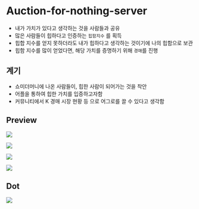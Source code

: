 # Auction-for-nothing-server

 - 내가 가치가 있다고 생각하는 것을 사람들과 공유
 - 많은 사람들이 힙하다고 인증하는 `힙함지수` 를 획득
 - 힙합 지수를 얻지 못하더라도 내가 힙하다고 생각하는 것이기에 나의 힙함으로 보관
 - 힙함 지수를 많이 얻었다면, 해당 가치를 증명하기 위해 `경매`를 진행

## 계기

 - 쇼미더머니에 나온 사람들이, 힙한 사람이 되어가는 것을 착안
 - 어플을 통하여 힙한 가치를 입증하고자함
 - 커뮤니티에서 K 경매 시장 현황 등 으로 어그로를 끌 수 있다고 생각함

## Preview

![](https://github.com/hipkathon/Auction-for-nothing-server/blob/t'main/docs/menu1.jpeg?raw=true)

![](https://github.com/hipkathon/Auction-for-nothing-server/blob/t'main/docs/menu2.jpeg?raw=true)

![](https://github.com/hipkathon/Auction-for-nothing-server/blob/t'main/docs/nonhip.jpeg?raw=true)

![](https://github.com/hipkathon/Auction-for-nothing-server/blob/t'main/docs/hip.jpeg?raw=true)

## Dot
![](https://github.com/clucle/dot-for-tistory/blob/master/20211114/hipkk.png?raw=true)
